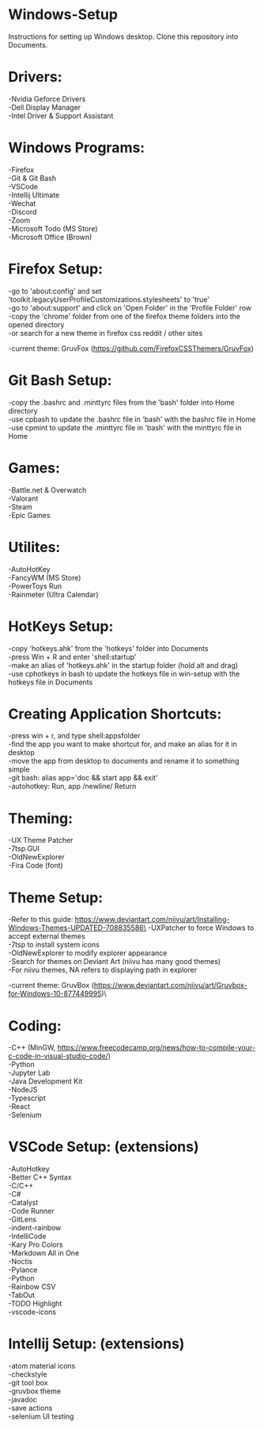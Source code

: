 # Windows-Setup

Instructions for setting up Windows desktop. Clone this repository into Documents.

# Drivers:

-Nvidia Geforce Drivers\
-Dell Display Manager\
-Intel Driver & Support Assistant

# Windows Programs:

-Firefox\
-Git & Git Bash\
-VSCode\
-Intellij Ultimate\
-Wechat\
-Discord\
-Zoom\
-Microsoft Todo (MS Store)\
-Microsoft Office (Brown)

# Firefox Setup:

-go to 'about:config' and set 'toolkit.legacyUserProfileCustomizations.stylesheets' to 'true'\
-go to 'about:support' and click on 'Open Folder' in the 'Profile Folder' row\
-copy the 'chrome' folder from one of the firefox theme folders into the opened directory\
-or search for a new theme in firefox css reddit / other sites

-current theme: GruvFox (https://github.com/FirefoxCSSThemers/GruvFox)

# Git Bash Setup:

-copy the .bashrc and .minttyrc files from the 'bash' folder into Home directory\
-use cpbash to update the .bashrc file in 'bash' with the bashrc file in Home\
-use cpmint to update the .minttyrc file in 'bash' with the minttyrc file in Home

# Games:

-Battle.net & Overwatch\
-Valorant\
-Steam\
-Epic Games

# Utilites:

-AutoHotKey\
-FancyWM (MS Store)\
-PowerToys Run\
-Rainmeter (Ultra Calendar)

# HotKeys Setup:

-copy 'hotkeys.ahk' from the 'hotkeys' folder into Documents\
-press Win + R and enter 'shell:startup'\
-make an alias of 'hotkeys.ahk' in the startup folder (hold alt and drag)\
-use cphotkeys in bash to update the hotkeys file in win-setup with the hotkeys file in Documents

# Creating Application Shortcuts:

-press win + r, and type shell:appsfolder\
-find the app you want to make shortcut for, and make an alias for it in desktop\
-move the app from desktop to documents and rename it to something simple\
-git bash: alias app='doc && start app && exit'\
-autohotkey: Run, app /newline/ Return

# Theming:

-UX Theme Patcher\
-7tsp GUI\
-OldNewExplorer\
-Fira Code (font)

# Theme Setup:

-Refer to this guide: https://www.deviantart.com/niivu/art/Installing-Windows-Themes-UPDATED-708835586\
-UXPatcher to force Windows to accept external themes\
-7tsp to install system icons\
-OldNewExplorer to modify explorer appearance\
-Search for themes on Deviant Art (niivu has many good themes)\
-For niivu themes, NA refers to displaying path in explorer

-current theme: GruvBox (https://www.deviantart.com/niivu/art/Gruvbox-for-Windows-10-877449995)\

# Coding:

-C++ (MinGW, https://www.freecodecamp.org/news/how-to-compile-your-c-code-in-visual-studio-code/)\
-Python\
-Jupyter Lab\
-Java Development Kit\
-NodeJS\
-Typescript\
-React\
-Selenium

# VSCode Setup: (extensions)

-AutoHotkey\
-Better C++ Syntax\
-C/C++\
-C#\
-Catalyst\
-Code Runner\
-GitLens\
-indent-rainbow\
-IntelliCode\
-Kary Pro Colors\
-Markdown All in One\
-Noctis\
-Pylance\
-Python\
-Rainbow CSV\
-TabOut\
-TODO Highlight\
-vscode-icons

# Intellij Setup: (extensions)

-atom material icons\
-checkstyle\
-git tool box\
-gruvbox theme\
-javadoc\
-save actions\
-selenium UI testing
